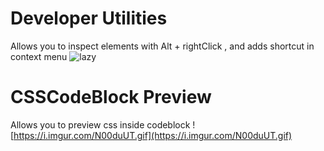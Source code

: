 # Developer Utilities
Allows you to inspect elements with Alt + rightClick , and adds shortcut in context menu
![lazy](https://i.imgur.com/fW7XnpK.png)
# CSSCodeBlock Preview
Allows you to preview css inside codeblock
![https://i.imgur.com/N00duUT.gif](https://i.imgur.com/N00duUT.gif)
